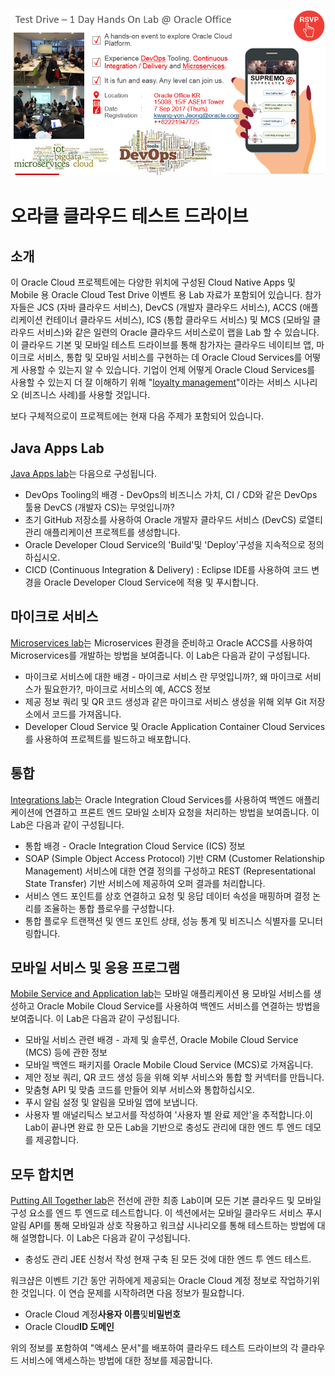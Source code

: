 ![](common/images/CTD_introduction_Kr_Seoul.png)
---
# 오라클 클라우드 테스트 드라이브 #


## 소개 ##


이 Oracle Cloud 프로젝트에는 다양한 위치에 구성된 Cloud Native Apps 및 Mobile 용 Oracle Cloud Test Drive 이벤트 용 Lab 자료가 포함되어 있습니다. 참가자들은 JCS (자바 클라우드 서비스), DevCS (개발자 클라우드 서비스), ACCS (애플리케이션 컨테이너 클라우드 서비스), ICS (통합 클라우드 서비스) 및 MCS (모바일 클라우드 서비스)와 같은 일련의 Oracle 클라우드 서비스로이 랩을 Lab 할 수 있습니다. 이 클라우드 기본 및 모바일 테스트 드라이브를 통해 참가자는 클라우드 네이티브 앱, 마이크로 서비스, 통합 및 모바일 서비스를 구현하는 데 Oracle Cloud Services를 어떻게 사용할 수 있는지 알 수 있습니다. 기업이 언제 어떻게 Oracle Cloud Services를 사용할 수 있는지 더 잘 이해하기 위해 &quot;[loyalty management](https://github.com/APACTestDrive/CloudNative_Mobile/blob/master/common/scenario/README.md)&quot;이라는 서비스 시나리오 (비즈니스 사례)를 사용할 것입니다. 

보다 구체적으로이 프로젝트에는 현재 다음 주제가 포함되어 있습니다. 

## Java Apps Lab ##
[Java Apps lab](./Java%20Apps)는 다음으로 구성됩니다. 

+ DevOps Tooling의 배경 - DevOps의 비즈니스 가치, CI / CD와 같은 DevOps 툴용 DevCS (개발자 CS)는 무엇입니까? 
+ 초기 GitHub 저장소를 사용하여 Oracle 개발자 클라우드 서비스 (DevCS) 로열티 관리 애플리케이션 프로젝트를 생성합니다. 
+ Oracle Developer Cloud Service의 &#39;Build&#39;및 &#39;Deploy&#39;구성을 지속적으로 정의하십시오. 
+ CICD (Continuous Integration &amp; Delivery) : Eclipse IDE를 사용하여 코드 변경을 Oracle Developer Cloud Service에 적용 및 푸시합니다. 

## 마이크로 서비스 ##
[Microservices lab](./Microservices)는 Microservices 환경을 준비하고 Oracle ACCS를 사용하여 Microservices를 개발하는 방법을 보여줍니다. 이 Lab은 다음과 같이 구성됩니다. 

+ 마이크로 서비스에 대한 배경 - 마이크로 서비스 란 무엇입니까?, 왜 마이크로 서비스가 필요한가?, 마이크로 서비스의 예, ACCS 정보 
+ 제공 정보 쿼리 및 QR 코드 생성과 같은 마이크로 서비스 생성을 위해 외부 Git 저장소에서 코드를 가져옵니다. 
+ Developer Cloud Service 및 Oracle Application Container Cloud Services를 사용하여 프로젝트를 빌드하고 배포합니다. 

## 통합 ##
[Integrations lab](./Integrations)는 Oracle Integration Cloud Services를 사용하여 백엔드 애플리케이션에 연결하고 프론트 엔드 모바일 소비자 요청을 처리하는 방법을 보여줍니다. 이 Lab은 다음과 같이 구성됩니다. 

+ 통합 배경 - Oracle Integration Cloud Service (ICS) 정보 
+ SOAP (Simple Object Access Protocol) 기반 CRM (Customer Relationship Management) 서비스에 대한 연결 정의를 구성하고 REST (Representational State Transfer) 기반 서비스에 제공하여 오퍼 결과를 처리합니다. 
+ 서비스 엔드 포인트를 상호 연결하고 요청 및 응답 데이터 속성을 매핑하며 결정 논리를 조율하는 통합 플로우를 구성합니다. 
+ 통합 플로우 트랜잭션 및 엔드 포인트 상태, 성능 통계 및 비즈니스 식별자를 모니터링합니다. 

## 모바일 서비스 및 응용 프로그램 ##
[Mobile Service and Application lab](./Mobile%20Service%20and%20App)는 모바일 애플리케이션 용 모바일 서비스를 생성하고 Oracle Mobile Cloud Service를 사용하여 백엔드 서비스를 연결하는 방법을 보여줍니다. 이 Lab은 다음과 같이 구성됩니다. 

+ 모바일 서비스 관련 배경 - 과제 및 솔루션, Oracle Mobile Cloud Service (MCS) 등에 관한 정보 
+ 모바일 백엔드 패키지를 Oracle Mobile Cloud Service (MCS)로 가져옵니다. 
+ 제안 정보 쿼리, QR 코드 생성 등을 위해 외부 서비스와 통합 할 커넥터를 만듭니다. 
+ 맞춤형 API 및 맞춤 코드를 만들어 외부 서비스와 통합하십시오. 
+ 푸시 알림 설정 및 알림을 모바일 앱에 보냅니다. 
+ 사용자 별 애널리틱스 보고서를 작성하여 &#39;사용자 별 완료 제안&#39;을 추적합니다.이 Lab이 끝나면 완료 한 모든 Lab을 기반으로 충성도 관리에 대한 엔드 투 엔드 데모를 제공합니다. 

## 모두 합치면 ##
[Putting All Together lab](./Putting%20All%20Together)은 전선에 관한 최종 Lab이며 모든 기본 클라우드 및 모바일 구성 요소를 엔드 투 엔드로 테스트합니다. 이 섹션에서는 모바일 클라우드 서비스 푸시 알림 API를 통해 모바일과 상호 작용하고 워크샵 시나리오를 통해 테스트하는 방법에 대해 설명합니다. 이 Lab은 다음과 같이 구성됩니다. 

+ 충성도 관리 JEE 신청서 작성 
현재 구축 된 모든 것에 대한 엔드 투 엔드 테스트. 


워크샵은 이벤트 기간 동안 귀하에게 제공되는 Oracle Cloud 계정 정보로 작업하기위한 것입니다. 이 연습 문제를 시작하려면 다음 정보가 필요합니다. 

+ Oracle Cloud 계정**사용자 이름**및**비밀번호**
+ Oracle Cloud**ID 도메인**

위의 정보를 포함하여 &quot;액세스 문서&quot;를 배포하여 클라우드 테스트 드라이브의 각 클라우드 서비스에 액세스하는 방법에 대한 정보를 제공합니다. 
